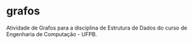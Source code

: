 # grafos
Atividade de Grafos para a disciplina de Estrutura de Dados do curso de Engenharia de Computação - UFPB. 
